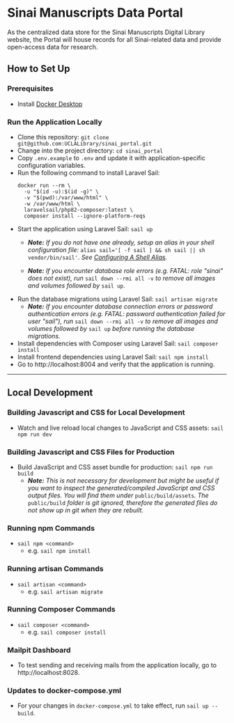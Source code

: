 # Sinai Manuscripts Data Portal

As the centralized data store for the Sinai Manuscripts Digital Library website, the Portal will house records for all Sinai-related data and provide open-access data for research.

## How to Set Up

### Prerequisites
- Install [Docker Desktop](https://www.docker.com/products/docker-desktop/)

### Run the Application Locally
- Clone this repository: `git clone git@github.com:UCLALibrary/sinai_portal.git`
- Change into the project directory: `cd sinai_portal`
- Copy `.env.example` to `.env` and update it with application-specific configuration variables.
- Run the following command to install Laravel Sail: 
  ```
  docker run --rm \
    -u "$(id -u):$(id -g)" \
    -v "$(pwd):/var/www/html" \
    -w /var/www/html \
    laravelsail/php82-composer:latest \
    composer install --ignore-platform-reqs
  ```
- Start the application using Laravel Sail: `sail up`
  - ***Note:** If you do not have one already, setup an alias in your shell configuration file:* `alias sail='[ -f sail ] && sh sail || sh vendor/bin/sail'`. *See [Configuring A Shell Alias](https://laravel.com/docs/11.x/sail#configuring-a-shell-alias).*

  - ***Note:** If you encounter database role errors (e.g. FATAL:  role "sinai" does not exist), run* `sail down --rmi all -v` *to remove all images and volumes followed by* `sail up`.
- Run the database migrations using Laravel Sail: `sail artisan migrate`
  - ***Note:** If you encounter database connection errors or password authentication errors (e.g. FATAL:  password authentication failed for user "sail"), run* `sail down --rmi all -v` *to remove all images and volumes followed by* `sail up` *before running the database migrations.*
- Install dependencies with Composer using Laravel Sail: `sail composer install`
- Install frontend dependencies using Laravel Sail: `sail npm install`
- Go to http://localhost:8004 and verify that the application is running.

---

## Local Development

### Building Javascript and CSS for Local Development
- Watch and live reload local changes to JavaScript and CSS assets: `sail npm run dev`

### Building Javascript and CSS Files for Production
- Build JavaScript and CSS asset bundle for production: `sail npm run build`
  - ***Note:** This is not necessary for development but might be useful if you want to inspect the generated/compiled JavaScript and CSS output files. You will find them under* `public/build/assets`*. The* `public/build` *folder is git ignored, therefore the generated files do not show up in git when they are rebuilt.*

### Running npm Commands
- `sail npm <command>`
  - e.g. `sail npm install`

### Running artisan Commands
- `sail artisan <command>`
  - e.g. `sail artisan migrate`

### Running Composer Commands
- `sail composer <command>`
  - e.g. `sail composer install`

### Mailpit Dashboard
- To test sending and receiving mails from the application locally, go to http://localhost:8028.

### Updates to docker-compose.yml
- For your changes in `docker-compose.yml` to take effect, run `sail up --build`.
